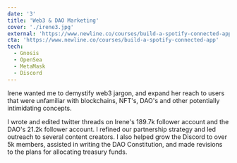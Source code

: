 ```yaml
---
date: '3'
title: 'Web3 & DAO Marketing'
cover: './irene3.jpg'
external: 'https://www.newline.co/courses/build-a-spotify-connected-app'
cta: 'https://www.newline.co/courses/build-a-spotify-connected-app'
tech:
  - Gnosis
  - OpenSea
  - MetaMask
  - Discord
---
```


Irene wanted me to demystify web3 jargon, and expand her reach to users that were unfamiliar with blockchains, NFT's, DAO's and other potentially intimidating concepts.

I wrote and edited twitter threads on Irene's 189.7k follower account and the DAO's 21.2k follower account. I refined our partnership strategy and led outreach to several content creators. I also helped grow the Discord to over 5k members, assisted in writing the DAO Constitution, and made revisions to the plans for allocating treasury funds.
